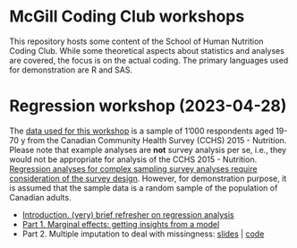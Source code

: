 # McGill Coding Club workshops

This repository hosts some content of the School of Human Nutrition
Coding Club. While some theoretical aspects about statistics and
analyses are covered, the focus is on the actual coding. The primary
languages used for demonstration are R and SAS.

# Regression workshop (2023-04-28)

The [data used for this
workshop](https://github.com/didierbrassard/CodingClub_workshop/tree/main/data)
is a sample of 1’000 respondents aged 19-70 y from the Canadian
Community Health Survey (CCHS) 2015 - Nutrition. Please note that
example analyses are **not** survey analysis per se, i.e., they would
not be appropriate for analysis of the CCHS 2015 - Nutrition.
[Regression analyses for complex sampling survey analyses require
consideration of the survey
design](https://didierbrassard.github.io/posts/2022/10/blog-post-5/).
However, for demonstration purpose, it is assumed that the sample data
is a random sample of the population of Canadian adults.

- [Introduction. (very) brief refresher on regression
  analysis](https://didierbrassard.github.io/CodingClub_workshop/1.0-Regression_intro.html)
- [Part 1. Marginal effects: getting insights from a
  model](https://didierbrassard.github.io/CodingClub_workshop/1.1-Marginal_effects.html#/title-slide)
- Part 2. Multiple imputation to deal with missingness: [slides](https://github.com/didierbrassard/CodingClub_workshop/blob/main/2.0-Missing_Data/MIssing_Data_slides.pptx) | [code](https://github.com/didierbrassard/CodingClub_workshop/blob/main/2.0-Missing_Data/2_multiple_imputation.md)

